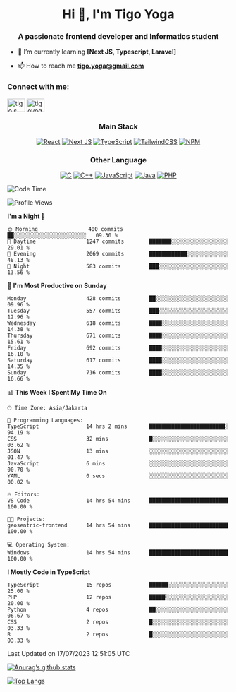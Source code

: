 
<h1 align="center">Hi 👋, I'm Tigo Yoga</h1>
<h3 align="center">A passionate frontend developer and Informatics student</h3>

- 🌱 I’m currently learning **[Next JS, Typescript, Laravel]**

- 📫 How to reach me **tigo.yoga@gmail.com**

<h3 align="left">Connect with me:</h3>
<p align="left">
<a href="https://linkedin.com/in/tigo s yoga" target="blank"><img align="center" src="https://raw.githubusercontent.com/rahuldkjain/github-profile-readme-generator/master/src/images/icons/Social/linked-in-alt.svg" alt="tigo s yoga" height="30" width="40" /></a>
<a href="https://instagram.com/tigoyoga" target="blank"><img align="center" src="https://raw.githubusercontent.com/rahuldkjain/github-profile-readme-generator/master/src/images/icons/Social/instagram.svg" alt="tigoyoga" height="30" width="40" /></a>
</p>



<h3 align="center">Main Stack</h3>
<div align="center">
  
  <a href="">![React](https://img.shields.io/badge/react-%2320232a.svg?style=for-the-badge&logo=react&logoColor=%2361DAFB)</a>
  <a href="">![Next JS](https://img.shields.io/badge/Next-black?style=for-the-badge&logo=next.js&logoColor=white)</a>
   <a href="">![TypeScript](https://img.shields.io/badge/typescript-%23007ACC.svg?style=for-the-badge&logo=typescript&logoColor=white)</a>
  <a href="">![TailwindCSS](https://img.shields.io/badge/tailwindcss-%2338B2AC.svg?style=for-the-badge&logo=tailwind-css&logoColor=white)</a>
  <a href="">![NPM](https://img.shields.io/badge/NPM-%23000000.svg?style=for-the-badge&logo=npm&logoColor=white)</a>
</div>
<h3 align="center">Other Language</h3>
<div align="center">
  
  <a href="">![C](https://img.shields.io/badge/c-%2300599C.svg?style=for-the-badge&logo=c&logoColor=white)</a>
  <a href="">![C++](https://img.shields.io/badge/c++-%2300599C.svg?style=for-the-badge&logo=c%2B%2B&logoColor=white)</a>
  <a href="">![JavaScript](https://img.shields.io/badge/javascript-%23323330.svg?style=for-the-badge&logo=javascript&logoColor=%23F7DF1E)</a>
  <a href="">![Java](https://img.shields.io/badge/java-%23ED8B00.svg?style=for-the-badge&logo=java&logoColor=white)</a>
  <a href="">![PHP](https://img.shields.io/badge/php-%23777BB4.svg?style=for-the-badge&logo=php&logoColor=white)</a>
</div>

<!--START_SECTION:waka-->
![Code Time](http://img.shields.io/badge/Code%20Time-429%20hrs%2012%20mins-blue)

![Profile Views](http://img.shields.io/badge/Profile%20Views-1-blue)

**I'm a Night 🦉** 

```text
🌞 Morning                400 commits         ██░░░░░░░░░░░░░░░░░░░░░░░   09.30 % 
🌆 Daytime                1247 commits        ███████░░░░░░░░░░░░░░░░░░   29.01 % 
🌃 Evening                2069 commits        ████████████░░░░░░░░░░░░░   48.13 % 
🌙 Night                  583 commits         ███░░░░░░░░░░░░░░░░░░░░░░   13.56 % 
```
📅 **I'm Most Productive on Sunday** 

```text
Monday                   428 commits         ██░░░░░░░░░░░░░░░░░░░░░░░   09.96 % 
Tuesday                  557 commits         ███░░░░░░░░░░░░░░░░░░░░░░   12.96 % 
Wednesday                618 commits         ████░░░░░░░░░░░░░░░░░░░░░   14.38 % 
Thursday                 671 commits         ████░░░░░░░░░░░░░░░░░░░░░   15.61 % 
Friday                   692 commits         ████░░░░░░░░░░░░░░░░░░░░░   16.10 % 
Saturday                 617 commits         ████░░░░░░░░░░░░░░░░░░░░░   14.35 % 
Sunday                   716 commits         ████░░░░░░░░░░░░░░░░░░░░░   16.66 % 
```


📊 **This Week I Spent My Time On** 

```text
🕑︎ Time Zone: Asia/Jakarta

💬 Programming Languages: 
TypeScript               14 hrs 2 mins       ████████████████████████░   94.19 % 
CSS                      32 mins             █░░░░░░░░░░░░░░░░░░░░░░░░   03.62 % 
JSON                     13 mins             ░░░░░░░░░░░░░░░░░░░░░░░░░   01.47 % 
JavaScript               6 mins              ░░░░░░░░░░░░░░░░░░░░░░░░░   00.70 % 
YAML                     0 secs              ░░░░░░░░░░░░░░░░░░░░░░░░░   00.02 % 

🔥 Editors: 
VS Code                  14 hrs 54 mins      █████████████████████████   100.00 % 

🐱‍💻 Projects: 
geosentric-frontend      14 hrs 54 mins      █████████████████████████   100.00 % 

💻 Operating System: 
Windows                  14 hrs 54 mins      █████████████████████████   100.00 % 
```

**I Mostly Code in TypeScript** 

```text
TypeScript               15 repos            ██████░░░░░░░░░░░░░░░░░░░   25.00 % 
PHP                      12 repos            █████░░░░░░░░░░░░░░░░░░░░   20.00 % 
Python                   4 repos             ██░░░░░░░░░░░░░░░░░░░░░░░   06.67 % 
CSS                      2 repos             █░░░░░░░░░░░░░░░░░░░░░░░░   03.33 % 
R                        2 repos             █░░░░░░░░░░░░░░░░░░░░░░░░   03.33 % 
```




 Last Updated on 17/07/2023 12:51:05 UTC
<!--END_SECTION:waka-->

[![Anurag’s github stats](https://github-readme-stats.vercel.app/api?username=tigoyoga)](https://github.com/tigoyoga)

[![Top Langs](https://github-readme-stats.vercel.app/api/top-langs/?username=tigoyoga&layout=compact)](https://github.com/tigoyoga)
